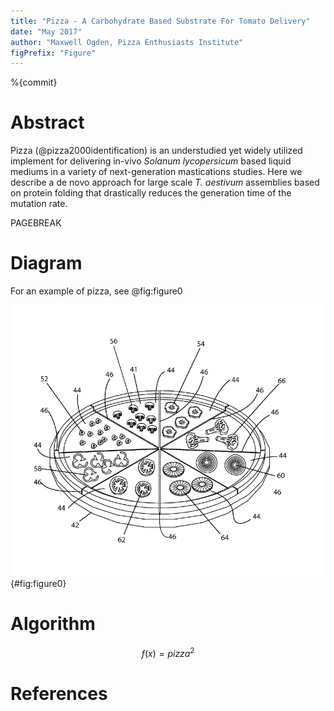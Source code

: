 ```yaml
---
title: "Pizza - A Carbohydrate Based Substrate For Tomato Delivery"
date: "May 2017"
author: "Maxwell Ogden, Pizza Enthusiasts Institute"
figPrefix: "Figure"
---
```


%{commit}

# Abstract

Pizza (@pizza2000identification) is an understudied yet widely utilized implement for delivering in-vivo *Solanum lycopersicum* based liquid mediums in a variety of next-generation mastications studies. Here we describe a de novo approach for large scale *T. aestivum* assemblies based on protein folding that drastically reduces the generation time of the mutation rate.

PAGEBREAK

# Diagram

For an example of pizza, see @fig:figure0

![It's Pizza](figs/pizza.png){#fig:figure0}

# Algorithm

$$f(x)=pizza^2$$

# References
